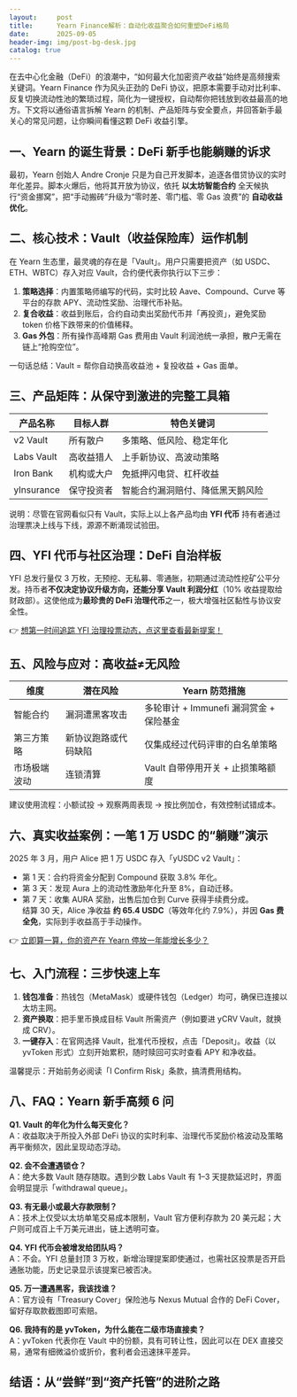 ```yaml
---
layout:     post
title:      Yearn Finance解析：自动化收益聚合如何重塑DeFi格局
date:       2025-09-05
header-img: img/post-bg-desk.jpg
catalog: true
---
```


在去中心化金融（DeFi）的浪潮中，“如何最大化加密资产收益”始终是高频搜索关键词。Yearn Finance 作为风头正劲的 DeFi 协议，把原本需要手动对比利率、反复切换流动性池的繁琐过程，简化为一键授权，自动帮你把钱放到收益最高的地方。下文将以通俗语言拆解 Yearn 的机制、产品矩阵与安全要点，并回答新手最关心的常见问题，让你瞬间看懂这颗 DeFi 收益引擎。

## 一、Yearn 的诞生背景：DeFi 新手也能躺赚的诉求

最初，Yearn 创始人 Andre Cronje 只是为自己开发脚本，追逐各借贷协议的实时年化差异。脚本火爆后，他将其开放为协议，依托 **以太坊智能合约** 全天候执行“资金挪窝”，把“手动搬砖”升级为“零时差、零门槛、零 Gas 浪费”的 **自动收益优化**。

## 二、核心技术：Vault（收益保险库）运作机制

在 Yearn 生态里，最灵魂的存在是「Vault」。用户只需要把资产（如 USDC、ETH、WBTC）存入对应 Vault，合约便代表你执行以下三步：

1. **策略选择**：内置策略师编写的代码，实时比较 Aave、Compound、Curve 等平台的存款 APY、流动性奖励、治理代币补贴。  
2. **复合收益**：收益到账后，合约自动卖出奖励代币并「再投资」，避免奖励 token 价格下跌带来的价值稀释。  
3. **Gas 外包**：所有操作高峰期 Gas 费用由 Vault 利润池统一承担，散户无需在链上“抢购空位”。

一句话总结：Vault = 帮你自动换高收益池 + 复投收益 + Gas 面单。  

## 三、产品矩阵：从保守到激进的完整工具箱

| 产品名称 | 目标人群 | 特色关键词 |
| --- | --- | --- |
| v2 Vault | 所有散户 | 多策略、低风险、稳定年化 |
| Labs Vault | 高收益猎人 | 上手新协议、高波动策略 |
| Iron Bank | 机构或大户 | 免抵押闪电贷、杠杆收益 |
| yInsurance | 保守投资者 | 智能合约漏洞赔付、降低黑天鹅风险 |

说明：尽管在官网看似只有 Vault，实际上以上各产品均由 **YFI 代币** 持有者通过治理票决上线与下线，源源不断涌现试验田。

## 四、YFI 代币与社区治理：DeFi 自治样板

YFI 总发行量仅 3 万枚，无预挖、无私募、零通胀，初期通过流动性挖矿公平分发。持币者**不仅决定协议升级方向，还能分享 Vault 利润分红**（10% 收益提取给财政部）。这使他成为**最珍贵的 DeFi 治理代币**之一，极大增强社区黏性与协议安全性。

👉 [想第一时间追踪 YFI 治理投票动态，点这里查看最新提案！](https://okxdog.com/)

## 五、风险与应对：高收益≠无风险

| 维度 | 潜在风险 | Yearn 防范措施 |
| --- | --- | --- |
| 智能合约 | 漏洞遭黑客攻击 | 多轮审计 + Immunefi 漏洞赏金 + 保险基金 |
| 第三方策略 | 新协议跑路或代码缺陷 | 仅集成经过代码评审的白名单策略 |
| 市场极端波动 | 连锁清算 | Vault 自带停用开关 + 止损策略额度 |

建议使用流程：小额试投 → 观察两周表现 → 按比例加仓，有效控制试错成本。

## 六、真实收益案例：一笔 1 万 USDC 的“躺赚”演示

2025 年 3 月，用户 Alice 把 1 万 USDC 存入「yUSDC v2 Vault」：  
* 第 1 天：合约将资金分配到 Compound 获取 3.8% 年化。  
* 第 3 天：发现 Aura 上的流动性激励年化升至 8%，自动迁移。  
* 第 7 天：收集 AURA 奖励，出售后加仓到 Curve 获得手续费分成。  
结算 30 天，Alice 净收益 **约 65.4 USDC**（等效年化约 7.9%），并因 **Gas 费全免**，实际到手收益高于手动操作。  

👉 [立即算一算，你的资产在 Yearn 停放一年能增长多少？](https://okxdog.com/)

## 七、入门流程：三步快速上车

1. **钱包准备**：热钱包（MetaMask）或硬件钱包（Ledger）均可，确保已连接以太坊主网。  
2. **资产换取**：把手里币换成目标 Vault 所需资产（例如要进 yCRV Vault，就换成 CRV）。  
3. **一键存入**：在官网选择 Vault，批准代币授权，点击「Deposit」。收益（以 yvToken 形式）立刻开始累积，随时赎回可实时查看 APY 和净收益。

温馨提示：开始前务必阅读「I Confirm Risk」条款，搞清费用结构。

## 八、FAQ：Yearn 新手高频 6 问

**Q1. Vault 的年化为什么每天变化？**  
A：收益取决于所投入外部 DeFi 协议的实时利率、治理代币奖励价格波动及策略再平衡频次，因此呈现动态浮动。

**Q2. 会不会遭遇锁仓？**  
A：绝大多数 Vault 随存随取。遇到少数 Labs Vault 有 1–3 天提款延迟时，界面会明显提示「withdrawal queue」。

**Q3. 有无最小或最大存款限制？**  
A：技术上仅受以太坊单笔交易成本限制，Vault 官方便利存款为 20 美元起；大户则可成百上千万美元进出，链上透明可查。

**Q4. YFI 代币会被增发给团队吗？**  
A：不会。YFI 总量封顶 3 万枚，新增治理提案即使通过，也需社区投票是否开启通胀功能，历史记录显示该提案已被否决。

**Q5. 万一遭遇黑客，我该找谁？**  
A：官方设有「Treasury Cover」保险池与 Nexus Mutual 合作的 DeFi Cover，留好存取款截图即可索赔。

**Q6. 我持有的是 yvToken，为什么能在二级市场直接卖？**  
A：yvToken 代表你在 Vault 中的份额，具有可转让性，因此可以在 DEX 直接交易，通常有细微溢价或折价，套利者会迅速抹平差异。

## 结语：从“尝鲜”到“资产托管”的进阶之路